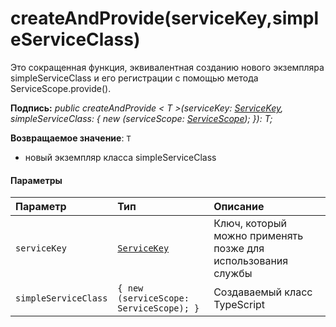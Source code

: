 # <a name="createandprovideservicekeysimpleserviceclass"></a>createAndProvide(serviceKey,simpleServiceClass)




Это сокращенная функция, эквивалентная созданию нового экземпляра simpleServiceClass и его регистрации с помощью метода ServiceScope.provide().

**Подпись:** _public createAndProvide < T >(serviceKey: [ServiceKey](../sp-core-library/servicekey.md)<T>, simpleServiceClass: { new (serviceScope: [ServiceScope](../sp-core-library/servicescope.md)); }): T;_

**Возвращаемое значение**: `T`



- новый экземпляр класса simpleServiceClass

#### <a name="parameters"></a>Параметры


| Параметр    | Тип    | Описание |
|:-------------|:---------------|:------------|
| `serviceKey`    | [`ServiceKey`](../sp-core-library/servicekey.md)<T> | Ключ, который можно применять позже для использования службы |
| `simpleServiceClass`    | `{ new (serviceScope: ServiceScope); }` | Создаваемый класс TypeScript |


